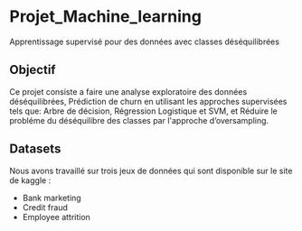 # Projet_Machine_learning
Apprentissage supervisé pour des données avec classes déséquilibrées

## Objectif 
Ce projet consiste a faire une analyse exploratoire des données déséquilibrées, Prédiction de churn en utilisant les approches supervisées tels que: Arbre de décision, Régression Logistique et SVM, et Réduire le probléme du déséquilibre des classes par l'approche d’oversampling.

## Datasets
Nous avons travaillé sur trois jeux de données qui sont disponible sur le site de kaggle : 
<ul>
        <li> Bank marketing </li>
        <li> Credit fraud  </li>
        <li> Employee attrition  </li>
    </ul>
